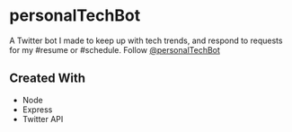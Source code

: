 # personalTechBot
A Twitter bot I made to keep up with tech trends, and respond to requests for my #resume or #schedule. Follow [@personalTechBot](https://twitter.com/personalTechBot "Twitter: @personalTechBot")

## Created With
   + Node  
   + Express  
   + Twitter API  
   
